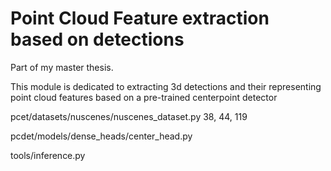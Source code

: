 # Point Cloud Feature extraction based on detections
Part of my master thesis.

This module is dedicated to extracting 3d detections and their representing point cloud features based on a pre-trained centerpoint detector

pcet/datasets/nuscenes/nuscenes_dataset.py 38, 44, 119

pcdet/models/dense_heads/center_head.py

tools/inference.py
